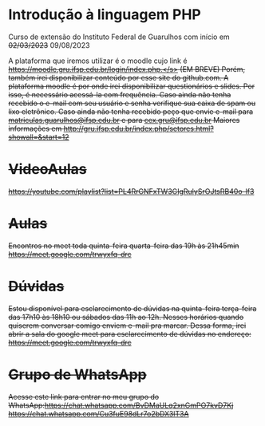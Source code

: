 # Introdução à linguagem PHP

Curso de extensão do Instituto Federal de Guarulhos com início em <s>02/03/2023</s> 09/08/2023

A plataforma que iremos utilizar é o moodle cujo link é <s>https://moodle.gru.ifsp.edu.br/login/index.php.</s> (EM BREVE) Porém, também irei disponibilizar conteúdo por esse site do github.com. A plataforma moodle é por onde irei disponibilizar questionários e slides. Por isso, é necessário acessá-la com frequência. Caso ainda não tenha recebido o e-mail com seu usuário e senha verifique sua caixa de spam ou lixo eletrônico. Caso ainda não tenha recebido peço que envie e-mail para matriculas.guarulhos@ifsp.edu.br e para cex.gru@ifsp.edu.br Maiores informações em http://gru.ifsp.edu.br/index.php/setores.html?showall=&start=12

# VideoAulas

https://youtube.com/playlist?list=PL4RrGNFxTW3GIgRulySrOJtsRB40o-lf3

# Aulas

Encontros no meet toda <s>quinta-feira</s> quarta-feira das 19h às 21h45min https://meet.google.com/trwyxfq-drc

# Dúvidas

Estou disponível para esclarecimento de dúvidas na <s>quinta-feira</s> terça-feira das 17h10 às 18h10 ou sábados das 11h ao 12h. Nesses horários quando quiserem conversar comigo enviem e-mail pra marcar. Dessa forma, irei abrir a sala do google meet para esclarecimento de dúvidas no endereço: https://meet.google.com/trwyxfq-drc

# Grupo de WhatsApp

Acesse este link para entrar no meu grupo do WhatsApp:<s>https://chat.whatsapp.com/BvDMaULq2xnGmPO7kvD7Kj</s>
https://chat.whatsapp.com/Cu3fuE98dLr7o2bDX3lT3A 
